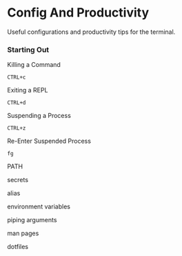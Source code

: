 # Config And Productivity

Useful configurations and productivity tips for the terminal.


### Starting Out

Killing a Command

`CTRL+c`

Exiting a REPL

`CTRL+d`

Suspending a Process

`CTRL+z`

Re-Enter Suspended Process

`fg`

PATH

secrets

alias

environment variables

piping arguments

man pages

dotfiles

